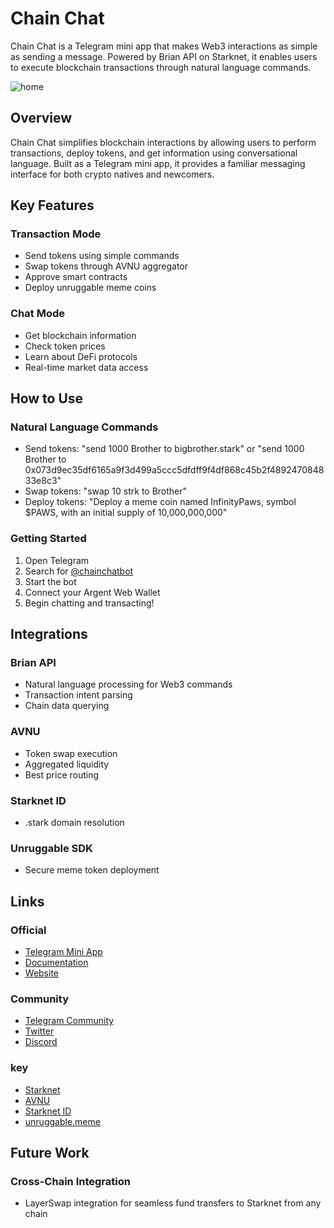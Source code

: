 # Chain Chat

Chain Chat is a Telegram mini app that makes Web3 interactions as simple as sending a message. Powered by Brian API on Starknet, it enables users to execute blockchain transactions through natural language commands.

![home](https://res.cloudinary.com/dydj8hnhz/image/upload/v1732889722/amqvvpzkxtpmbhnbnglr.png "")

## Overview

Chain Chat simplifies blockchain interactions by allowing users to perform transactions, deploy tokens, and get information using conversational language. Built as a Telegram mini app, it provides a familiar messaging interface for both crypto natives and newcomers.

## Key Features

### Transaction Mode
- Send tokens using simple commands
- Swap tokens through AVNU aggregator
- Approve smart contracts
- Deploy unruggable meme coins

### Chat Mode
- Get blockchain information
- Check token prices
- Learn about DeFi protocols
- Real-time market data access

## How to Use

### Natural Language Commands
- Send tokens: "send 1000 Brother to bigbrother.stark" or "send 1000 Brother to 0x073d9ec35df6165a9f3d499a5ccc5dfdff9f4df868c45b2f489247084833e8c3"
- Swap tokens: "swap 10 strk to Brother"
- Deploy tokens: "Deploy a meme coin named InfinityPaws, symbol $PAWS, with an initial supply of 10,000,000,000"

### Getting Started
1. Open Telegram
2. Search for [@chainchatbot](https://t.me/chainchatbot)
3. Start the bot
4. Connect your Argent Web Wallet
5. Begin chatting and transacting!

## Integrations

### Brian API
- Natural language processing for Web3 commands
- Transaction intent parsing
- Chain data querying

### AVNU
- Token swap execution
- Aggregated liquidity
- Best price routing

### Starknet ID
- .stark domain resolution

### Unruggable SDK
- Secure meme token deployment


## Links

### Official
- [Telegram Mini App](https://t.me/chainchat)
- [Documentation](https://docs.chainchat.xyz)
- [Website](https://chainchat-lemon.vercel.app/)

### Community
- [Telegram Community](https://t.me/chainchat_community)
- [Twitter](https://twitter.com/chainchat)
- [Discord](https://discord.gg/chainchat)

### key
- [Starknet](https://starknet.io)
- [AVNU](https://avnu.fi)
- [Starknet ID](https://www.starknet.id)
- [unruggable.meme](https://www.unruggable.meme/)

## Future Work

### Cross-Chain Integration
- LayerSwap integration for seamless fund transfers to Starknet from any chain

